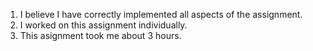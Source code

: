 1. I believe I have correctly implemented all aspects of the assignment.
2. I worked on this assignment individually.
3. This asignment took me about 3 hours.